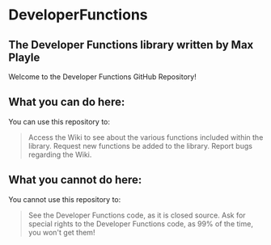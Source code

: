 # DeveloperFunctions
The Developer Functions library written by Max Playle 
--
Welcome to the Developer Functions GitHub Repository!

## What you can do here:
You can use this repository to:
> Access the Wiki to see about the various functions included within the library.
> Request new functions be added to the library.
> Report bugs regarding the Wiki.

## What you cannot do here:
You cannot use this repository to:
> See the Developer Functions code, as it is closed source.
> Ask for special rights to the Developer Functions code, as 99% of the time, you won't get them!
